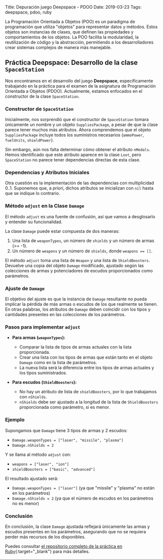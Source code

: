 Title: Depuración juego Deepspace - PDOO
Date: 2019-03-23
Tags: deepspace, pdoo, ruby

La Programación Orientada a Objetos (POO) es un paradigma de programación que utiliza "objetos" para representar datos y métodos. Estos objetos son instancias de clases, que definen las propiedades y comportamientos de los objetos. La POO facilita la modularidad, la reutilización de código y la abstracción, permitiendo a los desarrolladores crear sistemas complejos de manera más manejable.

## Práctica Deepspace: Desarrollo de la clase `SpaceStation`

Nos encontramos en el desarrollo del juego **Deepspace**, específicamente trabajando en la práctica para el examen de la asignatura de Programación Orientada a Objetos (PDOO). Actualmente, estamos enfocados en el constructor de la clase `SpaceStation`.

### Constructor de `SpaceStation`

Inicialmente, nos sorprendió que el constructor de `SpaceStation` tomara únicamente un nombre y un objeto `SuppliesPackage`, a pesar de que la clase parece tener muchos más atributos. Ahora comprendemos que el objeto `SuppliesPackage` incluye todos los suministros necesarios (`ammoPower`, `fuelUnits`, `shieldPower`).

Sin embargo, aún nos falta determinar cómo obtener el atributo `nMedals`. Hemos identificado que este atributo aparece en la clase `Loot`, pero `SpaceStation` no parece tener dependencias directas de esta clase.

### Dependencias y Atributos Iniciales

Otra cuestión es la implementación de las dependencias con multiplicidad 0..1. Suponemos que, a priori, dichos atributos se inicializan con `nil` hasta que se indique lo contrario.

### Método `adjust` en la Clase `Damage`

El método `adjust` es una fuente de confusión, así que vamos a desglosarlo y entender su funcionalidad.

La clase `Damage` puede estar compuesta de dos maneras:

1. Una lista de `weaponTypes`, un número de `shields` y un número de armas (>= -1).
2. Un número de `weapons` y un número de `shields`, donde `weapons == []`.

El método `adjust` toma una lista de `Weapon` y una lista de `ShieldBoosters`. Devuelve una copia del objeto `Damage` modificado, ajustado según las colecciones de armas y potenciadores de escudos proporcionados como parámetros.

### Ajuste de `Damage`

El objetivo del ajuste es que la instancia de `Damage` resultante no pueda implicar la pérdida de más armas o escudos de los que realmente se tienen. En otras palabras, los atributos de `Damage` deben coincidir con los tipos y cantidades presentes en las colecciones de los parámetros.

### Pasos para implementar `adjust`


- **Para armas (`weaponTypes`):**

   * Comparar la lista de tipos de armas actuales con la lista proporcionada.
   * Crear una lista con los tipos de armas que están tanto en el objeto `Damage` como en la lista de parámetros.
   * La nueva lista será la diferencia entre los tipos de armas actuales y los tipos suministrados.

- **Para escudos (`ShieldBoosters`):**

   - No hay un atributo de lista de `shieldBoosters`, por lo que trabajamos con `nShields`.
   - `nShields` debe ser ajustado a la longitud de la lista de `ShieldBoosters` proporcionada como parámetro, si es menor.

### Ejemplo

Supongamos que `Damage` tiene 3 tipos de armas y 2 escudos:
- `Damage.weaponTypes = ["laser", "missile", "plasma"]`
- `Damage.nShields = 2`

Y se llama al método `adjust` con:
- `weapons = ["laser", "ion"]`
- `shieldBoosters = ["basic", "advanced"]`

El resultado ajustado será:
- `Damage.weaponTypes = ["laser"]` (ya que "missile" y "plasma" no están en los parámetros)
- `Damage.nShields = 2` (ya que el número de escudos en los parámetros no es menor)

### Conclusión

En conclusión, la clase `Damage` ajustada reflejará únicamente las armas y escudos presentes en los parámetros, asegurando que no se requiera perder más recursos de los disponibles.

Puedes consultar [el repositorio completo de la práctica en Ruby](https://github.com/eigenric/deepspace){:target="_blank"} para más detalles.
